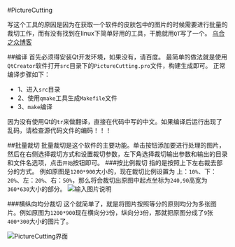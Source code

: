 #PictureCutting

写这个工具的原因是因为在获取一个软件的皮肤包中的图片的时候需要进行批量的裁切工作，而有没有找到在linux下简单好用的工具，干脆就用`QT`写了一个。
[乌合之众博客](http://www.cnblogs.com/oloroso/p/4691745.html)

##编译
首先必须得安装Qt开发环境，如果没有，请百度。
最简单的做法就是使用`QtCreator`软件打开`src`目录下的`PictureCutting.pro`文件，构建生成即可。
正常编译步骤如下：
-	1、进入`src`目录
-	2、使用`qmake`工具生成`Makefile`文件
-	3、`make`编译

因为没有使用Qt的`tr`来做翻译，直接在代码中写的中文。如果编译后运行出现了乱码，请检查源代码文件的编码！！！

##批量裁切
批量裁切是这个软件的主要功能。单击按钮添加要进行处理的图片，然后在右侧选择裁切方式和设置裁切参数，左下角选择裁切输出参数和输出的目录和文件名选项，点击`开始`按钮即可。
###按比例裁切
指的是按照上下左右裁去部分的方式。
例如原图是`1200*900`大小的，现在裁切比例设置为 上：`10%`、下：`20%`、左：`20%`、右：`50%`，那么将会裁切出原图中起点坐标为`240,90`高宽为`360*630`大小的部分。
![输入图片说明](http://git.oschina.net/uploads/images/2015/0731/113221_22f76ff5_132549.jpeg "在这里输入图片标题")

###横纵向均分裁切
这个就简单了，就是将图片按照等分的原则均分为多张图片。例如原图为`1200*900`现在横向分`3`份，纵向分`3`份，那就把原图分成了`9`张`400*300`大小的图片了。


![PictureCutting界面](http://git.oschina.net/uploads/images/2015/0731/112013_f6f90cfa_132549.png "在这里输入图片标题")

